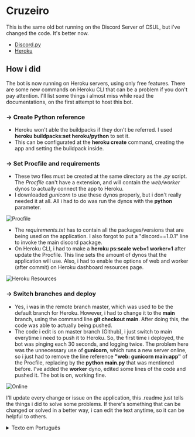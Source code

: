 # Cruzeiro

This is the same old bot running on the Discord Server of CSUL, but i've changed the code. It's better now.

- [Discord.py](https://discordpy.readthedocs.io/en/stable/index.html)
- [Heroku](https://devcenter.heroku.com/categories/python-support)

## How i did 

The bot is now running on Heroku servers, using only free features. There are some new commands on Heroku CLI that can be a problem if you don't pay attention.
I'll list some things i almost miss while read the documentations, on the first attempt to host this bot.

### → Create Python reference 

  * Heroku won't able the buildpacks if they don't be referred. I used **heroku buildpacks:set heroku/python** to set it.
  * This can be configurated at the **heroku create** command, creating the app and setting the buildpack inside.

### → Set Procfile and requirements 

  * These two files must be created at the same directory as the *.py* script. The _Procfile_ can't have a extension, and will contain the _web/worker_ dynos to 
  actually connect the app to Heroku.
  * I downloaded _gunicorn_ to use these dynos properly, but i don't really needed it at all. All i had to do was run the dynos with the **python** parameter. 
  
  ![Procfile](https://user-images.githubusercontent.com/61850743/120256302-35333a80-c264-11eb-9d37-3a3027a4016f.png)
  
  * The _requirements.txt_ has to contain all the packages/versions that are being used on the application. I also forgot to put a "discord==1.0.1" line to invoke the
  main discord package.
  * On Heroku CLI, i had to make a **heroku ps:scale web=1 worker=1** after update the Procfile. This line sets the amount of dynos that the application will use. 
  Also, i had to enable the options of web and worker (after commit) on Heroku dashboard resources page.
  
  ![Heroku Resources](https://user-images.githubusercontent.com/61850743/120261954-58afb280-c26f-11eb-83aa-506cdfd54591.png)

### → Switch branches and deploy 
 
  * Yes, i was in the remote branch master, which was used to be the default branch for Heroku. However, i had to change it to the **main** branch, using the
  command line **git checkout main**. After doing this, the code was able to actually being pushed.
  * The code i edit is on master branch (Github), i just switch to main everytime i need to push it to Heroku. So, the first time i deployed, the bot was 
  pinging each 30 seconds, and logging twice. The problem here was the unnecessary use of __gunicorn__, which runs a new server online, so i just had to remove
  the line reference **"web: gunicorn main:app"** of the Procfile, replacing by the **python main.py** that was mentioned before. I've added the **worker** dyno, 
  edited some lines of the code and pushed it. The bot is on, working fine.
 
  ![Online](https://user-images.githubusercontent.com/61850743/120260002-5f3c2b00-c26b-11eb-9ee6-22d976f88bb7.png)
  
I'll update every change or issue on the application, this .readme just tells the things i did to solve some problems. If there's something that can be changed or 
solved in a better way, i can edit the text anytime, so it can be helpful to others.  

<details id="portuguese">
 <summary>Texto em Português</summary>

# Cruzeiro

Esse é o mesmo bot antigo que foi escrito em C#, rodando no servidor do Discord da CSUL, mas eu mudei o código. Está melhor agora.

- [Discord.py](https://discordpy.readthedocs.io/en/stable/index.html)
- [Heroku](https://devcenter.heroku.com/categories/python-support)

## Como eu fiz

O bot está rodando agora nos servidores da Heroku, usando só recursos gratuitos. Tem alguns novos comandos na CLI da Heroku que podem causar problemas se você não prestar atenção. Eu vou listar aqui algumas coisas que eu quase esqueci enquanto lia as documentações, na primeira vez que tentei hospedar o bot.

### → Criar referência do Python 

  * A Heroku não vai habilitar os buildpacks se eles não forem referenciados. Eu usei o **heroku buildpacks:set heroku/python** pra setar isso.
  * Isso pode ser configurado no comando **heroku create**, criando o aplicativo com o buildpack já inserido.

### → Configurar Procfile e os requirements 

  * Esses dois arquivos precisam ser criados no mesmo diretório do arquivo *.py*. O _Procfile_ não pode ter extensão, e vai receber os dynos _web/worker_ pra conectar
  a aplicação com a Heroku.
  * Eu instalei o _gunicorn_ pra usar os dynos, mas no final eu não precisei dele. Só passei o parâmetro **python** para rodá-los.
  
  ![Procfile](https://user-images.githubusercontent.com/61850743/120256302-35333a80-c264-11eb-9d37-3a3027a4016f.png)
  
  * O _requirements.txt_ precisa ter todos os packages (comk as versões) que estão sendo usadas no app. Eu também esqueci de passar o parâmetro "discord==1.0.1" para
  chamar o pacote principal do Discord.
  * Na linha de comando, eu tive que mandar um **heroku ps:scale web=1 worker=1** depois de editar o Procfile. Esse comando configura a quantidade de dynos que vão ser
  usados. Depois eu também precisei habilitar os dois dynos na página de resources da Heroku, dentro do Dashboard da aplicação.
  
  ![Heroku Resources](https://user-images.githubusercontent.com/61850743/120261954-58afb280-c26f-11eb-83aa-506cdfd54591.png)

### → Trocar branches e fazer o deploy  
 
  * Sim, eu estava no branch master, que era o branch padrão da Heroku. Entretanto, eu precisei mudar para o **main** branch com o comando **git checkout main**. 
  Depois de fazer isso, eu pude executar o git push.
  * O código que eu edito está no master branch (Github), eu só troco para o main toda vez que vou enviar o push para a Heroku. Da primeira vez que eu fiz
  o deploy, o bot estava dando ping a cada 30 segundos, e logando duas vezes num único push. O problema aqui era o uso desnecessário do __gunicorn__,que roda um novo
  servidor online, então eu precisei remover a linha **"web: gunicorn main:app"** no Procfile, alternando para **python main.py** que eu havia mencionado antes. 
  Eu adicionei o dyno **worker**, editei algumas linhas no código principal e executei o git push. O bot está online, funcionando perfeitamente.
 
  ![Online](https://user-images.githubusercontent.com/61850743/120260002-5f3c2b00-c26b-11eb-9ee6-22d976f88bb7.png)
  
Eu vou atualizar toda mudança ou problema da aplicação, esse readme só conta os métodos que eu usei pra resolver alguns problemas. Se tem algo que pode ser mudado
ou resolvido de uma maneira melhor, eu posso editar esse texto a qualquer hora, para ser útil para outras pessoas.

</details>
